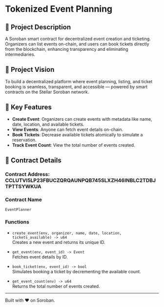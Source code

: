 # Tokenized Event Planning

## 📌 Project Description
A Soroban smart contract for decentralized event creation and ticketing. Organizers can list events on-chain, and users can book tickets directly from the blockchain, enhancing transparency and eliminating intermediaries.

## 🎯 Project Vision
To build a decentralized platform where event planning, listing, and ticket booking is seamless, transparent, and accessible — powered by smart contracts on the Stellar Soroban network.

## 🌟 Key Features
- **Create Event**: Organizers can create events with metadata like name, date, location, and available tickets.
- **View Events**: Anyone can fetch event details on-chain.
- **Book Tickets**: Decrease available tickets atomically to simulate a reservation.
- **Track Event Count**: View the total number of events created.

## 📜 Contract Details

### Contract Address: CCLUTVI5LP23FBUCZQRQAUNPQB745SLXZH46INBLC2TDBJTPTTSYWKUA

### Contract Name
`EventPlanner`

### Functions

- `create_event(env, organizer, name, date, location, tickets_available) -> u64`  
  Creates a new event and returns its unique ID.

- `get_event(env, event_id) -> Event`  
  Fetches event details by ID.

- `book_ticket(env, event_id) -> bool`  
  Simulates booking a ticket by decrementing the available count.

- `get_event_count(env) -> u64`  
  Returns the total number of events created.

---

Built with ❤️ on Soroban.
